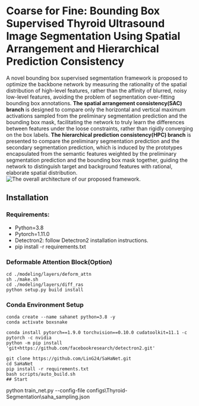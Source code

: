 # Coarse for Fine: Bounding Box Supervised Thyroid Ultrasound Image Segmentation Using Spatial Arrangement and Hierarchical Prediction Consistency
A novel bounding box supervised segmentation framework is proposed to optimize the backbone network by measuring the rationality of the spatial distribution of high-level features, rather than the affinity of blurred, noisy low-level features, avoiding the problem of segmentation over-fitting bounding box annotations. **The spatial arrangement consistency(SAC) branch** is designed to compare only the horizontal and vertical maximum activations sampled from the preliminary segmentation prediction and the bounding box mask, facilitating the network to truly learn the differences between features under the loose constraints, rather than rigidly converging on the box labels. **The hierarchical prediction consistency(HPC) branch** is presented to compare the preliminary segmentation prediction and the secondary segmentation prediction, which is induced by the prototypes encapsulated from the semantic features weighted by the preliminary segmentation prediction and the bounding box mask together, guiding the network to distinguish target and background features with rational, elaborate spatial distribution.
![The overall architecture of our proposed framework.](https://github.com/user-attachments/assets/48c60b95-041b-4d01-b181-1feac7451520)
## Installation
### Requirements:
* Python=3.8
* Pytorch=1.11.0
* Detectron2: follow Detectron2 installation instructions.
* pip install -r requirements.txt
### Deformable Attention Block(Option)
```
cd ./modeling/layers/deform_attn
sh ./make.sh
cd ./modeling/layers/diff_ras
python setup.py build install
```
### Conda Environment Setup
```
conda create --name sahanet python=3.8 -y
conda activate boxsnake

conda install pytorch==1.9.0 torchvision==0.10.0 cudatoolkit=11.1 -c pytorch -c nvidia
python -m pip install 'git+https://github.com/facebookresearch/detectron2.git'

git clone https://github.com/LinG24/SaHaNet.git
cd SaHaNet
pip install -r requirements.txt
bash scripts/auto_build.sh
## Start
```
python train_net.py --config-file configs\Thyroid-Segmentation\saha_sampling.json
```
